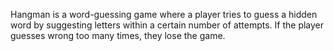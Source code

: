 Hangman is a word-guessing game where a player tries to guess a hidden word by suggesting letters within a certain number of attempts. If the player guesses wrong too many times, they lose the game.
